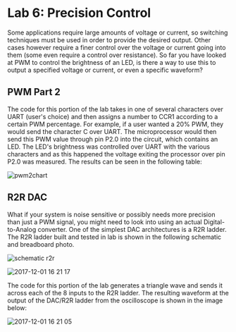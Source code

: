 # Lab 6: Precision Control
Some applications require large amounts of voltage or current, so switching techniques must be used in order to provide the desired output. Other cases however require a finer control over the voltage or current going into them (some even require a control over resistance). So far you have looked at PWM to control the brightness of an LED, is there a way to use this to output a specified voltage or current, or even a specific waveform?

## PWM Part 2
The code for this portion of the lab takes in one of several characters over UART (user's choice) and then assigns a number to CCR1 according to a certain PWM percentage. For example, if a user wanted a 20% PWM, they would send the character C over UART. The microprocessor would then send this PWM value through pin P2.0 into the circuit, which contains an LED. The LED's brightness was controlled over UART with the various characters and as this happened the voltage exiting the processor over pin P2.0 was measured. The results can be seen in the following table:

![pwm2chart](https://user-images.githubusercontent.com/31484781/33511634-2ee08a0a-d6ec-11e7-9968-c90fdaddee60.JPG)

## R2R DAC
What if your system is noise sensitive or possibly needs more precision than just a PWM signal, you might need to look into using an actual Digital-to-Analog converter. One of the simplest DAC architectures is a R2R ladder. The R2R ladder built and tested in lab is shown in the following schematic and breadboard photo. 

![schematic r2r](https://user-images.githubusercontent.com/31484781/33511585-33fef806-d6eb-11e7-9bc8-6bec8315f937.JPG)

![2017-12-01 16 21 17](https://user-images.githubusercontent.com/31484781/33511587-35c46ce8-d6eb-11e7-8625-e21fb6423e6a.jpg)

The code for this portion of the lab generates a triangle wave and sends it across each of the 8 inputs to the R2R ladder. The resulting waveform at the output of the DAC/R2R ladder from the oscilloscope is shown in the image below:

![2017-12-01 16 21 05](https://user-images.githubusercontent.com/31484781/33511583-2dca9e36-d6eb-11e7-86f6-864d7ab07d51.jpg)
